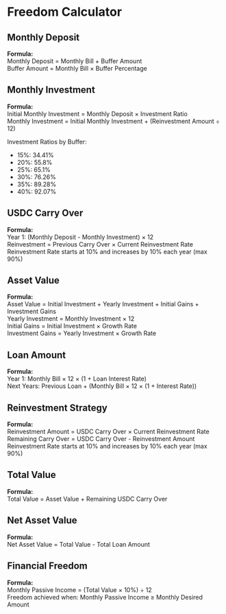 # Freedom Calculator

## Monthly Deposit
**Formula:**  
Monthly Deposit = Monthly Bill + Buffer Amount  
Buffer Amount = Monthly Bill × Buffer Percentage

## Monthly Investment
**Formula:**  
Initial Monthly Investment = Monthly Deposit × Investment Ratio  
Monthly Investment = Initial Monthly Investment + (Reinvestment Amount ÷ 12)

Investment Ratios by Buffer:
- 15%: 34.41%
- 20%: 55.8%
- 25%: 65.1%
- 30%: 76.26%
- 35%: 89.28%
- 40%: 92.07%

## USDC Carry Over
**Formula:**  
Year 1: (Monthly Deposit - Monthly Investment) × 12  
Reinvestment = Previous Carry Over × Current Reinvestment Rate
Reinvestment Rate starts at 10% and increases by 10% each year (max 90%)

## Asset Value
**Formula:**  
Asset Value = Initial Investment + Yearly Investment + Initial Gains + Investment Gains  
Yearly Investment = Monthly Investment × 12  
Initial Gains = Initial Investment × Growth Rate  
Investment Gains = Yearly Investment × Growth Rate

## Loan Amount
**Formula:**  
Year 1: Monthly Bill × 12 × (1 + Loan Interest Rate)  
Next Years: Previous Loan + (Monthly Bill × 12 × (1 + Interest Rate))

## Reinvestment Strategy
**Formula:**  
Reinvestment Amount = USDC Carry Over × Current Reinvestment Rate  
Remaining Carry Over = USDC Carry Over - Reinvestment Amount  
Reinvestment Rate starts at 10% and increases by 10% each year (max 90%)

## Total Value
**Formula:**  
Total Value = Asset Value + Remaining USDC Carry Over

## Net Asset Value
**Formula:**  
Net Asset Value = Total Value - Total Loan Amount

## Financial Freedom
**Formula:**  
Monthly Passive Income = (Total Value × 10%) ÷ 12  
Freedom achieved when: Monthly Passive Income ≥ Monthly Desired Amount
